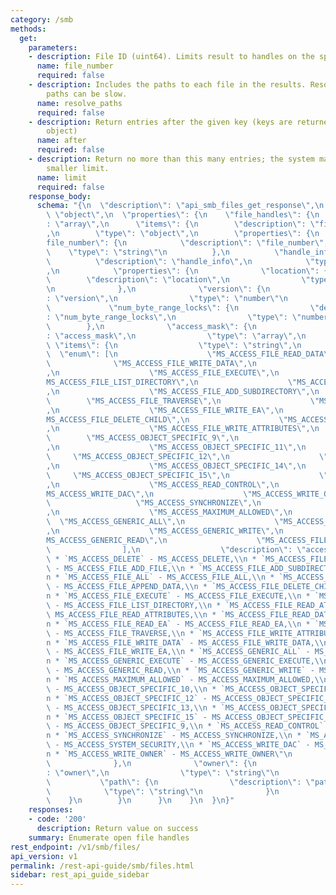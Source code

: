 ```yaml
---
category: /smb
methods:
  get:
    parameters:
    - description: File ID (uint64). Limits result to handles on the specified file.
      name: file_number
      required: false
    - description: Includes the paths to each file in the results. Resolving many
        paths can be slow.
      name: resolve_paths
      required: false
    - description: Return entries after the given key (keys are returned in the paging
        object)
      name: after
      required: false
    - description: Return no more than this many entries; the system may choose a
        smaller limit.
      name: limit
      required: false
    response_body:
      schema: "{\n  \"description\": \"api_smb_files_get_response\",\n  \"type\":\
        \ \"object\",\n  \"properties\": {\n    \"file_handles\": {\n      \"type\"\
        : \"array\",\n      \"items\": {\n        \"description\": \"file_handles\"\
        ,\n        \"type\": \"object\",\n        \"properties\": {\n          \"\
        file_number\": {\n            \"description\": \"file_number\",\n        \
        \    \"type\": \"string\"\n          },\n          \"handle_info\": {\n  \
        \          \"description\": \"handle_info\",\n            \"type\": \"object\"\
        ,\n            \"properties\": {\n              \"location\": {\n        \
        \        \"description\": \"location\",\n                \"type\": \"string\"\
        \n              },\n              \"version\": {\n                \"description\"\
        : \"version\",\n                \"type\": \"number\"\n              },\n \
        \             \"num_byte_range_locks\": {\n                \"description\"\
        : \"num_byte_range_locks\",\n                \"type\": \"number\"\n      \
        \        },\n              \"access_mask\": {\n                \"description\"\
        : \"access_mask\",\n                \"type\": \"array\",\n               \
        \ \"items\": {\n                  \"type\": \"string\",\n                \
        \  \"enum\": [\n                    \"MS_ACCESS_FILE_READ_DATA\",\n      \
        \              \"MS_ACCESS_FILE_WRITE_DATA\",\n                    \"MS_ACCESS_FILE_APPEND_DATA\"\
        ,\n                    \"MS_ACCESS_FILE_EXECUTE\",\n                    \"\
        MS_ACCESS_FILE_LIST_DIRECTORY\",\n                    \"MS_ACCESS_FILE_ADD_FILE\"\
        ,\n                    \"MS_ACCESS_FILE_ADD_SUBDIRECTORY\",\n            \
        \        \"MS_ACCESS_FILE_TRAVERSE\",\n                    \"MS_ACCESS_FILE_READ_EA\"\
        ,\n                    \"MS_ACCESS_FILE_WRITE_EA\",\n                    \"\
        MS_ACCESS_FILE_DELETE_CHILD\",\n                    \"MS_ACCESS_FILE_READ_ATTRIBUTES\"\
        ,\n                    \"MS_ACCESS_FILE_WRITE_ATTRIBUTES\",\n            \
        \        \"MS_ACCESS_OBJECT_SPECIFIC_9\",\n                    \"MS_ACCESS_OBJECT_SPECIFIC_10\"\
        ,\n                    \"MS_ACCESS_OBJECT_SPECIFIC_11\",\n               \
        \     \"MS_ACCESS_OBJECT_SPECIFIC_12\",\n                    \"MS_ACCESS_OBJECT_SPECIFIC_13\"\
        ,\n                    \"MS_ACCESS_OBJECT_SPECIFIC_14\",\n               \
        \     \"MS_ACCESS_OBJECT_SPECIFIC_15\",\n                    \"MS_ACCESS_DELETE\"\
        ,\n                    \"MS_ACCESS_READ_CONTROL\",\n                    \"\
        MS_ACCESS_WRITE_DAC\",\n                    \"MS_ACCESS_WRITE_OWNER\",\n \
        \                   \"MS_ACCESS_SYNCHRONIZE\",\n                    \"MS_ACCESS_SYSTEM_SECURITY\"\
        ,\n                    \"MS_ACCESS_MAXIMUM_ALLOWED\",\n                  \
        \  \"MS_ACCESS_GENERIC_ALL\",\n                    \"MS_ACCESS_GENERIC_EXECUTE\"\
        ,\n                    \"MS_ACCESS_GENERIC_WRITE\",\n                    \"\
        MS_ACCESS_GENERIC_READ\",\n                    \"MS_ACCESS_FILE_ALL\"\n  \
        \                ],\n                  \"description\": \"access_mask:\\n\
        \ * `MS_ACCESS_DELETE` - MS_ACCESS_DELETE,\\n * `MS_ACCESS_FILE_ADD_FILE`\
        \ - MS_ACCESS_FILE_ADD_FILE,\\n * `MS_ACCESS_FILE_ADD_SUBDIRECTORY` - MS_ACCESS_FILE_ADD_SUBDIRECTORY,\\\
        n * `MS_ACCESS_FILE_ALL` - MS_ACCESS_FILE_ALL,\\n * `MS_ACCESS_FILE_APPEND_DATA`\
        \ - MS_ACCESS_FILE_APPEND_DATA,\\n * `MS_ACCESS_FILE_DELETE_CHILD` - MS_ACCESS_FILE_DELETE_CHILD,\\\
        n * `MS_ACCESS_FILE_EXECUTE` - MS_ACCESS_FILE_EXECUTE,\\n * `MS_ACCESS_FILE_LIST_DIRECTORY`\
        \ - MS_ACCESS_FILE_LIST_DIRECTORY,\\n * `MS_ACCESS_FILE_READ_ATTRIBUTES` -\
        \ MS_ACCESS_FILE_READ_ATTRIBUTES,\\n * `MS_ACCESS_FILE_READ_DATA` - MS_ACCESS_FILE_READ_DATA,\\\
        n * `MS_ACCESS_FILE_READ_EA` - MS_ACCESS_FILE_READ_EA,\\n * `MS_ACCESS_FILE_TRAVERSE`\
        \ - MS_ACCESS_FILE_TRAVERSE,\\n * `MS_ACCESS_FILE_WRITE_ATTRIBUTES` - MS_ACCESS_FILE_WRITE_ATTRIBUTES,\\\
        n * `MS_ACCESS_FILE_WRITE_DATA` - MS_ACCESS_FILE_WRITE_DATA,\\n * `MS_ACCESS_FILE_WRITE_EA`\
        \ - MS_ACCESS_FILE_WRITE_EA,\\n * `MS_ACCESS_GENERIC_ALL` - MS_ACCESS_GENERIC_ALL,\\\
        n * `MS_ACCESS_GENERIC_EXECUTE` - MS_ACCESS_GENERIC_EXECUTE,\\n * `MS_ACCESS_GENERIC_READ`\
        \ - MS_ACCESS_GENERIC_READ,\\n * `MS_ACCESS_GENERIC_WRITE` - MS_ACCESS_GENERIC_WRITE,\\\
        n * `MS_ACCESS_MAXIMUM_ALLOWED` - MS_ACCESS_MAXIMUM_ALLOWED,\\n * `MS_ACCESS_OBJECT_SPECIFIC_10`\
        \ - MS_ACCESS_OBJECT_SPECIFIC_10,\\n * `MS_ACCESS_OBJECT_SPECIFIC_11` - MS_ACCESS_OBJECT_SPECIFIC_11,\\\
        n * `MS_ACCESS_OBJECT_SPECIFIC_12` - MS_ACCESS_OBJECT_SPECIFIC_12,\\n * `MS_ACCESS_OBJECT_SPECIFIC_13`\
        \ - MS_ACCESS_OBJECT_SPECIFIC_13,\\n * `MS_ACCESS_OBJECT_SPECIFIC_14` - MS_ACCESS_OBJECT_SPECIFIC_14,\\\
        n * `MS_ACCESS_OBJECT_SPECIFIC_15` - MS_ACCESS_OBJECT_SPECIFIC_15,\\n * `MS_ACCESS_OBJECT_SPECIFIC_9`\
        \ - MS_ACCESS_OBJECT_SPECIFIC_9,\\n * `MS_ACCESS_READ_CONTROL` - MS_ACCESS_READ_CONTROL,\\\
        n * `MS_ACCESS_SYNCHRONIZE` - MS_ACCESS_SYNCHRONIZE,\\n * `MS_ACCESS_SYSTEM_SECURITY`\
        \ - MS_ACCESS_SYSTEM_SECURITY,\\n * `MS_ACCESS_WRITE_DAC` - MS_ACCESS_WRITE_DAC,\\\
        n * `MS_ACCESS_WRITE_OWNER` - MS_ACCESS_WRITE_OWNER\"\n                }\n\
        \              },\n              \"owner\": {\n                \"description\"\
        : \"owner\",\n                \"type\": \"string\"\n              },\n   \
        \           \"path\": {\n                \"description\": \"path\",\n    \
        \            \"type\": \"string\"\n              }\n            }\n      \
        \    }\n        }\n      }\n    }\n  }\n}"
    responses:
    - code: '200'
      description: Return value on success
    summary: Enumerate open file handles
rest_endpoint: /v1/smb/files/
api_version: v1
permalink: /rest-api-guide/smb/files.html
sidebar: rest_api_guide_sidebar
---
```

